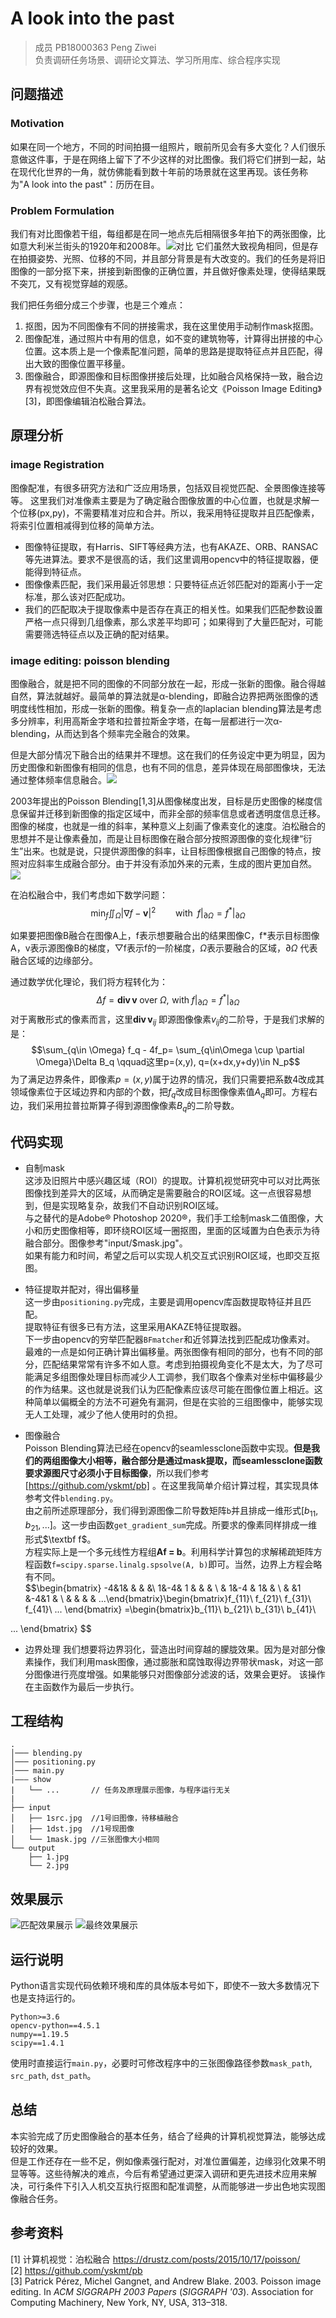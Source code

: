 # A look into the past

> 成员 PB18000363 Peng Ziwei  
> 负责调研任务场景、调研论文算法、学习所用库、综合程序实现

## 问题描述
### Motivation
如果在同一个地方，不同的时间拍摄一组照片，眼前所见会有多大变化？人们很乐意做这件事，于是在网络上留下了不少这样的对比图像。我们将它们拼到一起，站在现代化世界的一角，就仿佛能看到数十年前的场景就在这里再现。该任务称为"A look into the past"：历历在目。

### Problem Formulation
我们有对比图像若干组，每组都是在同一地点先后相隔很多年拍下的两张图像，比如意大利米兰街头的1920年和2008年。![对比](show/dataset.png)
它们虽然大致视角相同，但是存在拍摄姿势、光照、位移的不同，并且部分背景是有大改变的。我们的任务是将旧图像的一部分抠下来，拼接到新图像的正确位置，并且做好像素处理，使得结果既不突兀，又有视觉穿越的观感。 

我们把任务细分成三个步骤，也是三个难点：  
1. 抠图，因为不同图像有不同的拼接需求，我在这里使用手动制作mask抠图。
2. 图像配准，通过照片中有用的信息，如不变的建筑物等，计算得出拼接的中心位置。这本质上是一个像素配准问题，简单的思路是提取特征点并且匹配，得出大致的图像位置平移量。
3. 图像融合，即源图像和目标图像拼接后处理，比如融合风格保持一致，融合边界有视觉效应但不失真。这里我采用的是著名论文《Poisson Image Editing》[3]，即图像编辑泊松融合算法。

## 原理分析
### image Registration
图像配准，有很多研究方法和广泛应用场景，包括双目视觉匹配、全景图像连接等等。
这里我们对准像素主要是为了确定融合图像放置的中心位置，也就是求解一个位移(px,py)，不需要精准对应和合并。所以，我采用特征提取并且匹配像素，将索引位置相减得到位移的简单方法。
* 图像特征提取，有Harris、SIFT等经典方法，也有AKAZE、ORB、RANSAC等先进算法。要求不是很高的话，我们这里调用opencv中的特征提取器，便能得到特征点。
* 图像像素匹配，我们采用最近邻思想：只要特征点近邻匹配对的距离小于一定标准，那么该对匹配成功。
* 我们的匹配取决于提取像素中是否存在真正的相关性。如果我们匹配参数设置严格一点只得到几组像素，那么求差平均即可；如果得到了大量匹配对，可能需要筛选特征点以及正确的配对结果。

### image editing: poisson blending
图像融合，就是把不同的图像的不同部分放在一起，形成一张新的图像。融合得越自然，算法就越好。最简单的算法就是α-blending，即融合边界把两张图像的透明度线性相加，形成一张新的图像。稍复杂一点的laplacian blending算法是考虑多分辨率，利用高斯金字塔和拉普拉斯金字塔，在每一层都进行一次α-blending，从而达到各个频率完全融合的效果。

但是大部分情况下融合出的结果并不理想。这在我们的任务设定中更为明显，因为历史图像和新图像有相同的信息，也有不同的信息，差异体现在局部图像块，无法通过整体频率信息融合。![](show/blending.png)

2003年提出的Poisson Blending[1,3]从图像梯度出发，目标是历史图像的梯度信息保留并迁移到新图像的指定区域中，而非全部的频率信息或者透明度信息迁移。
图像的梯度，也就是一维的斜率，某种意义上刻画了像素变化的速度。泊松融合的思想并不是让像素叠加，而是让目标图像在融合部分按照源图像的变化规律“衍生”出来。也就是说，只提供源图像的斜率，让目标图像根据自己图像的特点，按照对应斜率生成融合部分。由于并没有添加外来的元素，生成的图片更加自然。![](show/原理1.png)

在泊松融合中，我们考虑如下数学问题：
$$\text{min}_f\iint_{\Omega} |\nabla f-\mathbf v|^2  \qquad \text{with}\;\; f|_{\partial \Omega}=f^*|_{\partial \Omega}  $$

如果要把图像B融合在图像A上，f表示想要融合出的结果图像C，f*表示目标图像A，v表示源图像B的梯度，▽f表示f的一阶梯度，$\Omega$表示要融合的区域，$\partial \Omega$ 代表融合区域的边缘部分。

通过数学优化理论，我们将方程转化为：
$$\Delta f = \textbf{div}\, \mathbf{v} \;\text{over}\; \Omega, \,\,  \text{with}\; f|_{\partial \Omega}=f^*|_{\partial \Omega} $$
对于离散形式的像素而言，这里$\textbf{div}\, \mathbf{v}_{ij}\;$即源图像像素$v_{ij}$的二阶导，于是我们求解的是：
$$\sum_{q\in \Omega} f_q - 4f_p= \sum_{q\in\Omega \cup \partial \Omega}\Delta B_q  \qquad这里p=(x,y), q=(x+dx,y+dy)\in N_p$$ 
为了满足边界条件，即像素$p=(x,y)$属于边界的情况，我们只需要把系数4改成其领域像素位于区域边界和内部的个数，把$f_q$改成目标图像像素值$A_q$即可。方程右边，我们采用拉普拉斯算子得到源图像像素$B_q$的二阶导数。

## 代码实现
* 自制mask  
这涉及旧照片中感兴趣区域（ROI）的提取。计算机视觉研究中可以对比两张图像找到差异大的区域，从而确定是需要融合的ROI区域。这一点很容易想到，但是实现略复杂，故我们不自动识别ROI区域。  
与之替代的是Adobe® Photoshop 2020®，我们手工绘制mask二值图像，大小和历史图像相等，即环绕ROI区域一圈抠图，里面的区域置为白色表示为待融合部分。图像参考"input/$mask.jpg"。  
如果有能力和时间，希望之后可以实现人机交互式识别ROI区域，也即交互抠图。

* 特征提取并配对，得出偏移量  
这一步由`positioning.py`完成，主要是调用opencv库函数提取特征并且匹配。  
提取特征有很多已有方法，这里采用AKAZE特征提取器。  
下一步由opencv的穷举匹配器`BFmatcher`和近邻算法找到匹配成功像素对。
最难的一点是如何正确计算出偏移量。两张图像有相同的部分，也有不同的部分，匹配结果常常有许多不如人意。考虑到拍摄视角变化不是太大，为了尽可能满足多组图像处理目标而减少人工调参，我们取各个像素对坐标中偏移最少的作为结果。这也就是说我们认为匹配像素应该尽可能在图像位置上相近。这种简单以偏概全的方法不可避免有漏洞，但是在实验的三组图像中，能够实现无人工处理，减少了他人使用时的负担。

* 图像融合  
Poisson Blending算法已经在opencv的seamlessclone函数中实现。**但是我们的两组图像大小相等，融合部分是通过mask提取，而seamlessclone函数要求源图尺寸必须小于目标图像**，所以我们参考[https://github.com/yskmt/pb]  。在这里我简单介绍计算过程，其实现具体参考文件`blending.py`。  
由之前所述原理部分，我们得到源图像二阶导数矩阵`b`并且排成一维形式$[ b_{11}, b_{21}, ...]$。这一步由函数`get_gradient_sum`完成。所要求的像素同样排成一维形式$\textbf f$。  
方程实际上是一个多元线性方程组$\textbf{Af = b}$。利用科学计算包的求解稀疏矩阵方程函数`f=scipy.sparse.linalg.spsolve(A, b)`即可。当然，边界上方程会略有不同。  
$$\begin{bmatrix}
-4&1&   &     &  &\\
1&-4& 1 &  &  &   \\
 & 1&-4 & 1&  &  \\
 &   &1 &-4&1 &  \\
 &   &  &  & ...\end{bmatrix}\begin{bmatrix}f_{11}\\
 f_{21}\\
 f_{31}\\
 f_{41}\\
 ...
 \end{bmatrix} =\begin{bmatrix}b_{11}\\
 b_{21}\\
 b_{31}\\
 b_{41}\\

 ...
 \end{bmatrix}  $$

* 边界处理
我们想要将边界羽化，营造出时间穿越的朦胧效果。因为是对部分像素操作，我们利用mask图像，通过膨胀和腐蚀取得边界带状mask，对这一部分图像进行亮度增强。如果能够只对图像部分滤波的话，效果会更好。
该操作在主函数作为最后一步执行。

## 工程结构

```text
.
│─── blending.py
│─── positioning.py
│─── main.py
|——— show
|   └── ...       // 任务及原理展示图像，与程序运行无关
|
├── input
│   ├── 1src.jpg  //1号旧图像，待移植融合
│   ├── 1dst.jpg  //1号现图像
│   └── 1mask.jpg //三张图像大小相同
└── output
    ├── 1.jpg
    └── 2.jpg
```

## 效果展示
![匹配效果展示](show/matches.jpg)
![最终效果展示](show/bestExample.png)

## 运行说明

Python语言实现代码依赖环境和库的具体版本号如下，即使不一致大多数情况下也是支持运行的。
```
Python>=3.6
opencv-python==4.5.1
numpy==1.19.5
scipy==1.4.1
```
使用时直接运行`main.py`，必要时可修改程序中的三张图像路径参数`mask_path`, `src_path`, `dst_path`。

## 总结
本实验完成了历史图像融合的基本任务，结合了经典的计算机视觉算法，能够达成较好的效果。  
但是工作还存在一些不足，例如像素强行配对，对准位置偏差，边缘羽化效果不明显等等。这些待解决的难点，今后有希望通过更深入调研和更先进技术应用来解决，可行条件下引入人机交互执行抠图和配准调整，从而能够进一步出色地实现图像融合任务。

## 参考资料

[1] 计算机视觉：泊松融合 https://drustz.com/posts/2015/10/17/poisson/  
[2] https://github.com/yskmt/pb  
[3] Patrick Pérez, Michel Gangnet, and Andrew Blake. 2003. Poisson image editing. In <i>ACM SIGGRAPH 2003 Papers</i> (<i>SIGGRAPH '03</i>). Association for Computing Machinery, New York, NY, USA, 313–318.
